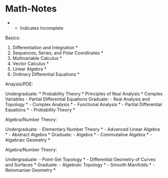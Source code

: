 # Math-Notes

* - Indicates Incomplete


Basics:
1. Differentiation and Integration *
2. Sequences, Series, and Polar Coordinates *
3. Multivariable Calculus *
4. Vector Calculus *
5. Linear Algebra *
6. Ordinary Differential Equations *


Anaysis/PDE:

  Undergraduate:
    * Probability Theory
    * Principles of Real Analysis
    * Complex Variables
    - Partial Differential Equations
  Graduate:
    - Real Analysis and Topology *
    - Complex Analysis *
    - Functional Analysis *
    - Partial Differential Equations *
    - Probability Theory *


Algebra/Number Theory:

  Undergraduate:
    - Elementary Number Theory *
    - Advanced Linear Algebra *
    - Abstract Algebra *
  Graduate:
    - Algebra *
    - Commutative Algebra *
    - Algebraic Geometry *


Algebra/Number Theory:

  Undergraduate:
    - Point-Set Topology *
    - Differential Geometry of Curves and Surfaces *
  Graduate:
    - Algebraic Topology *
    - Smooth Manifolds *
    - Reimmanian Geometry *








